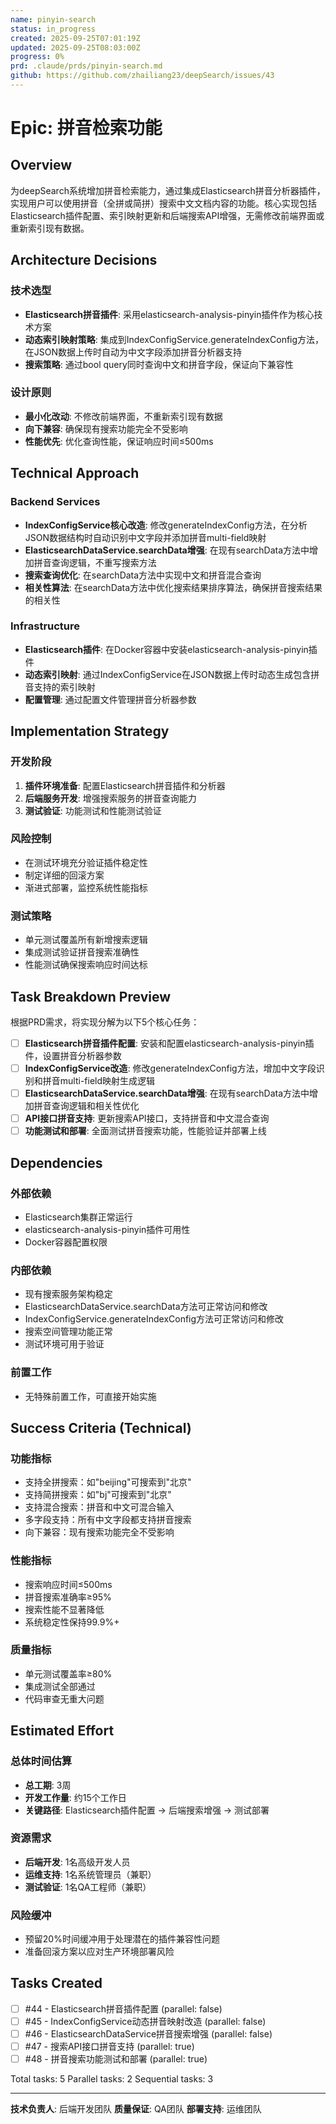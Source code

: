 ```yaml
---
name: pinyin-search
status: in_progress
created: 2025-09-25T07:01:19Z
updated: 2025-09-25T08:03:00Z
progress: 0%
prd: .claude/prds/pinyin-search.md
github: https://github.com/zhailiang23/deepSearch/issues/43
---
```


# Epic: 拼音检索功能

## Overview
为deepSearch系统增加拼音检索能力，通过集成Elasticsearch拼音分析器插件，实现用户可以使用拼音（全拼或简拼）搜索中文文档内容的功能。核心实现包括Elasticsearch插件配置、索引映射更新和后端搜索API增强，无需修改前端界面或重新索引现有数据。

## Architecture Decisions

### 技术选型
- **Elasticsearch拼音插件**: 采用elasticsearch-analysis-pinyin插件作为核心技术方案
- **动态索引映射策略**: 集成到IndexConfigService.generateIndexConfig方法，在JSON数据上传时自动为中文字段添加拼音分析器支持
- **搜索策略**: 通过bool query同时查询中文和拼音字段，保证向下兼容性

### 设计原则
- **最小化改动**: 不修改前端界面，不重新索引现有数据
- **向下兼容**: 确保现有搜索功能完全不受影响
- **性能优先**: 优化查询性能，保证响应时间≤500ms

## Technical Approach

### Backend Services
- **IndexConfigService核心改造**: 修改generateIndexConfig方法，在分析JSON数据结构时自动识别中文字段并添加拼音multi-field映射
- **ElasticsearchDataService.searchData增强**: 在现有searchData方法中增加拼音查询逻辑，不重写搜索方法
- **搜索查询优化**: 在searchData方法中实现中文和拼音混合查询
- **相关性算法**: 在searchData方法中优化搜索结果排序算法，确保拼音搜索结果的相关性

### Infrastructure
- **Elasticsearch插件**: 在Docker容器中安装elasticsearch-analysis-pinyin插件
- **动态索引映射**: 通过IndexConfigService在JSON数据上传时动态生成包含拼音支持的索引映射
- **配置管理**: 通过配置文件管理拼音分析器参数

## Implementation Strategy

### 开发阶段
1. **插件环境准备**: 配置Elasticsearch拼音插件和分析器
2. **后端服务开发**: 增强搜索服务的拼音查询能力
3. **测试验证**: 功能测试和性能测试验证

### 风险控制
- 在测试环境充分验证插件稳定性
- 制定详细的回滚方案
- 渐进式部署，监控系统性能指标

### 测试策略
- 单元测试覆盖所有新增搜索逻辑
- 集成测试验证拼音搜索准确性
- 性能测试确保搜索响应时间达标

## Task Breakdown Preview
根据PRD需求，将实现分解为以下5个核心任务：

- [ ] **Elasticsearch拼音插件配置**: 安装和配置elasticsearch-analysis-pinyin插件，设置拼音分析器参数
- [ ] **IndexConfigService改造**: 修改generateIndexConfig方法，增加中文字段识别和拼音multi-field映射生成逻辑
- [ ] **ElasticsearchDataService.searchData增强**: 在现有searchData方法中增加拼音查询逻辑和相关性优化
- [ ] **API接口拼音支持**: 更新搜索API接口，支持拼音和中文混合查询
- [ ] **功能测试和部署**: 全面测试拼音搜索功能，性能验证并部署上线

## Dependencies

### 外部依赖
- Elasticsearch集群正常运行
- elasticsearch-analysis-pinyin插件可用性
- Docker容器配置权限

### 内部依赖
- 现有搜索服务架构稳定
- ElasticsearchDataService.searchData方法可正常访问和修改
- IndexConfigService.generateIndexConfig方法可正常访问和修改
- 搜索空间管理功能正常
- 测试环境可用于验证

### 前置工作
- 无特殊前置工作，可直接开始实施

## Success Criteria (Technical)

### 功能指标
- 支持全拼搜索：如"beijing"可搜索到"北京"
- 支持简拼搜索：如"bj"可搜索到"北京"
- 支持混合搜索：拼音和中文可混合输入
- 多字段支持：所有中文字段都支持拼音搜索
- 向下兼容：现有搜索功能完全不受影响

### 性能指标
- 搜索响应时间≤500ms
- 拼音搜索准确率≥95%
- 搜索性能不显著降低
- 系统稳定性保持99.9%+

### 质量指标
- 单元测试覆盖率≥80%
- 集成测试全部通过
- 代码审查无重大问题

## Estimated Effort

### 总体时间估算
- **总工期**: 3周
- **开发工作量**: 约15个工作日
- **关键路径**: Elasticsearch插件配置 → 后端搜索增强 → 测试部署

### 资源需求
- **后端开发**: 1名高级开发人员
- **运维支持**: 1名系统管理员（兼职）
- **测试验证**: 1名QA工程师（兼职）

### 风险缓冲
- 预留20%时间缓冲用于处理潜在的插件兼容性问题
- 准备回滚方案以应对生产环境部署风险

## Tasks Created
- [ ] #44 - Elasticsearch拼音插件配置 (parallel: false)
- [ ] #45 - IndexConfigService动态拼音映射改造 (parallel: false)
- [ ] #46 - ElasticsearchDataService拼音搜索增强 (parallel: false)
- [ ] #47 - 搜索API接口拼音支持 (parallel: true)
- [ ] #48 - 拼音搜索功能测试和部署 (parallel: true)

Total tasks: 5
Parallel tasks: 2
Sequential tasks: 3

---

**技术负责人**: 后端开发团队
**质量保证**: QA团队
**部署支持**: 运维团队
